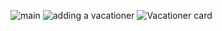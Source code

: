 ![main](https://github.com/toa256/Registration-sanatorium/assets/58893607/6fe53eb5-cbd3-48e3-bf1a-9adc75da8e71)
![adding a vacationer](https://github.com/toa256/Registration-sanatorium/assets/58893607/393f1d1e-9067-4999-bf90-70149a417bf7)
![Vacationer card](https://github.com/toa256/Registration-sanatorium/assets/58893607/8961814d-feab-4780-ab95-1935d5074d34)
